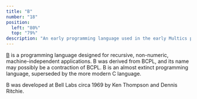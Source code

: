 ```yaml
---
title: "B"
number: "18"
position:
  left: "80%"
  top: "79%"
description: "An early programming language used in the early Multics project."
---
```


[B](https://en.wikipedia.org/wiki/B_(programming_language)) is a programming language
designed for recursive, non-numeric, machine-independent applications.
B was derived from BCPL, and its name may possibly be a contraction of BCPL.
B is an almost extinct programming language, superseded by the more modern C language.

B was developed at Bell Labs circa 1969 by Ken Thompson and Dennis Ritchie.
